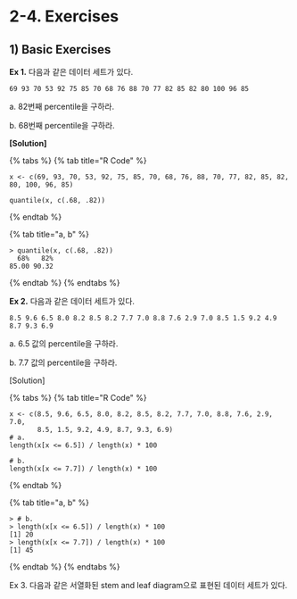 # 2-4. Exercises

## 1\) Basic Exercises

**Ex 1.** 다음과 같은 데이터 세트가 있다.

```text
69 93 70 53 92 75 85 70 68 76 88 70 77 82 85 82 80 100 96 85
```

a. 82번째 percentile을 구하라.

b. 68번째 percentile을 구하라.

**\[Solution\]**

{% tabs %}
{% tab title="R Code" %}
```text
x <- c(69, 93, 70, 53, 92, 75, 85, 70, 68, 76, 88, 70, 77, 82, 85, 82, 80, 100, 96, 85)

quantile(x, c(.68, .82))
```
{% endtab %}

{% tab title="a, b" %}
```text
> quantile(x, c(.68, .82))
  68%   82% 
85.00 90.32 
```
{% endtab %}
{% endtabs %}

**Ex 2.** 다음과 같은 데이터 세트가 있다.

```text
8.5 9.6 6.5 8.0 8.2 8.5 8.2 7.7 7.0 8.8 7.6 2.9 7.0 8.5 1.5 9.2 4.9 8.7 9.3 6.9
```

a. 6.5 값의 percentile을 구하라.

b. 7.7 값의 percentile을 구하라.

\[Solution\]

{% tabs %}
{% tab title="R Code" %}
```text
x <- c(8.5, 9.6, 6.5, 8.0, 8.2, 8.5, 8.2, 7.7, 7.0, 8.8, 7.6, 2.9, 7.0, 
       8.5, 1.5, 9.2, 4.9, 8.7, 9.3, 6.9)
# a.
length(x[x <= 6.5]) / length(x) * 100

# b.
length(x[x <= 7.7]) / length(x) * 100
```
{% endtab %}

{% tab title="a, b" %}
```text
> # b.
> length(x[x <= 6.5]) / length(x) * 100
[1] 20
> length(x[x <= 7.7]) / length(x) * 100
[1] 45
```
{% endtab %}
{% endtabs %}

Ex 3. 다음과 같은 서열화된 stem and leaf diagram으로 표현된 데이터 세트가 있다.



